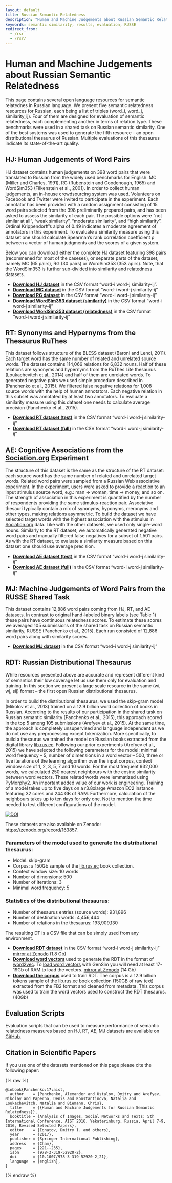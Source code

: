 ```yaml
---
layout: default
title: Russian Semantic Relatedness
description: "Human and Machine Judgements about Russian Semantic Relatedness."
keywords: semantic similarity, results, evaluation, RUSSE
redirect_from:
  - /rsr
  - /rsr/
---
```


# Human and Machine Judgements about Russian Semantic Relatedness

This page contains several open language resources for semantic relatednes in Russian language. We present five semantic relatedness resources for Russian, each being a list of triples (word_i, word_j, similarity_ij). Four of them are designed for evaluation of semantic relatedness, each complementing another in terms of relation type. These benchmarks were used in a shared task on Russian semantic similarity. One of the best systems was used to generate the fifth resource – an open distributional thesaurus of Russian. Multiple evaluations of this thesaurus indicate its state-of-the-art quality.

## HJ: Human Judgements of Word Pairs

HJ dataset contains human judgements on 398 word pairs that were translated to Russian from the widely used benchmarks for English: MC (Miller and Charles, 1991), RG (Rubenstein and Goodenough, 1965) and WordSim353 (Filkenstein et al., 2001). In order to collect human judgements, an in-house crowdsourcing system was used. Volunteers on Facebook and Twitter were invited to participate in the experiment. Each annotator has been provided with a random assignment consisting of 15 word pairs selected from the 398 preliminarily prepared pairs, and has been asked to assess the similarity of each pair. The possible options were “not similar at all”, “weak similarity”, “moderate similarity”, and “high similarity”. Ordinal Krippendorff’s alpha of 0.49 indicates a moderate agreement of annotators in this experiment. To evaluate a similarity measure using this dataset one should calculate Spearman’s rank correlation coefficient ρ between a vector of human judgments and the scores of a given system.

Below you can download either the complete HJ dataset featuring 398 pairs (recommened for most of the caseses), or separate parts of the dataset, namely MC (65 pairs), RG (30 pairs) or WordSim353 (353 apirs). Note, that the WordSim353 is further sub-divided into similarity and relatedness datasets.

* [**Download HJ dataset**](https://github.com/nlpub/russe-evaluation/blob/master/russe/evaluation/hj.csv) in the CSV format “word-i word-j similarity-ij”.
* [**Download MC dataset**](https://github.com/nlpub/russe-evaluation/blob/master/russe/evaluation/hj-mc.csv) in the CSV format “word-i word-j similarity-ij”
* [**Download RG dataset**](https://github.com/nlpub/russe-evaluation/blob/master/russe/evaluation/hj-rg.csv) in the CSV format “word-i word-j similarity-ij”
* [**Download WordSim353 dataset (similarity)**](https://github.com/nlpub/russe-evaluation/blob/master/russe/evaluation/hj-wordsim353-similarity.csv) in the CSV format “word-i word-j similarity-ij”
* [**Download WordSim353 dataset (relatedness)**](https://github.com/nlpub/russe-evaluation/blob/master/russe/evaluation/hj-wordsim353-relatedness.csv) in the CSV format “word-i word-j similarity-ij”

## RT: Synonyms and Hypernyms from the Thesaurus RuThes

This dataset follows structure of the BLESS dataset (Baroni and Lenci, 2011). Each target word has the same number of related and unrelated source words. The dataset contains 114,066 relations for 6,832 nouns. Half of these relations are synonyms and hypernyms from the RuThes Lite thesaurus (Loukachevitch et al., 2014) and half of them are unrelated words. To generated negative pairs we used simple procedure described in (Panchenko et al., 2015). We filtered false negative relations for 1,008 source words with the help of human annotators. Each negative relation in this subset was annotated by at least two annotators. To evaluate a similarity measure using this dataset one needs to calculate average precision (Panchenko et al., 2015).

* [**Download RT dataset (test)**](https://github.com/nlpub/russe-evaluation/blob/master/russe/evaluation/rt-test.csv) in the CSV format “word-i word-j similarity-ij”
* [**Download RT dataset (full)**](https://raw.githubusercontent.com/nlpub/russe-evaluation/master/russe/evaluation/rt.csv) in the CSV format “word-i word-j similarity-ij”

## AE: Cognitive Associations from the [Sociation.org](http://Sociation.org) Experiment

The structure of this dataset is the same as the structure of the RT dataset: each source word has the same number of related and unrelated target words. Related word pairs were sampled from a Russian Web associative experiment. In the experiment, users were asked to provide a reaction to an input stimulus source word, e.g.: man → woman, time → money, and so on. The strength of association in this experiment is quantified by the number of respondents providing the same stimulus-reaction pair. Associative thesauri typically contain a mix of synonyms, hyponyms, meronyms and other types, making relations asymmetric. To build the dataset we have selected target words with the highest association with the stimulus in [Sociation.org](http://Sociation.org) data. Like with the other datasets, we used only single-word nouns. Similarly to the RT dataset, we automatically generated negative word pairs and manually filtered false negatives for a subset of 1,501 pairs. As with the RT dataset, to evaluate a similarity measure based on this dataset one should use average precision.

* [**Download AE dataset (test)**](https://github.com/nlpub/russe-evaluation/blob/master/russe/evaluation/ae2-test.csv) in the CSV format “word-i word-j similarity-ij”
* [**Download AE dataset (full)**](https://raw.githubusercontent.com/nlpub/russe-evaluation/master/russe/evaluation/ae2.csv) in the CSV format “word-i word-j similarity-ij”

## MJ: Machine Judgements of Word Pairs from the RUSSE Shared Task

This dataset contains 12,886 word pairs coming from HJ, RT, and AE datasets. In contrast to original hand-labeled binary labels (see Table 1) these pairs have continuous relatedness scores. To estimate these scores we averaged 105 submissions of the shared task on Russian semantic similarity, RUSSE (Panchenko et al., 2015). Each run consisted of 12,886 word pairs along with similarity scores.

* [**Download MJ dataset**](https://github.com/nlpub/russe-evaluation/blob/master/russe/evaluation/mj.csv) in the CSV format “word-i word-j similarity-ij”

## RDT: Russian Distributional Thesaurus

While resources presented above are accurate and represent different kind of semantics their low coverage let us use them only for evaluation and training. In this section we present a large scale resource in the same (wi, wj, sij) format – the first open Russian distributional thesaurus.

In order to build the distributional thesaurus, we used the skip-gram model (Mikolov et al., 2013) trained on a 12.9 billion word collection of books in Russian. According to the results of our participation in the shared task on Russian semantic similarity (Panchenko et al., 2015), this approach scored in the top 5 among 105 submissions (Arefyev et al., 2015). At the same time, the approach is completely unsupervised and language independent as we do not use any preprocessing except tokenization. More specifically, to build a thesaurus we trained the model on Russian books extracted from the digital library [lib.rus.ec](http://lib.rus.ec). Following our prior experiments (Arefyev et al., 2015) we have selected the following parameters for the model: minimal word frequency – 5, number of dimensions in a word vector – 500, three or five iterations of the learning algorithm over the input corpus, context window size of 1, 2, 3, 5, 7 and 10 words. For the most frequent 932,000 words, we calculated 250 nearest neighbours with the cosine similarity between word vectors. These related words were lemmatized using PyMorphy2\. An important added value of our work is engineering. Training of a model takes up to five days on a r3.8xlarge Amazon EC2 instance featuring 32 cores and 244 GB of RAM. Furthermore, calculation of the neighbours takes up to ten days for only one. Not to mention the time needed to test different configurations of the model.

[![DOI](https://zenodo.org/badge/DOI/10.5281/zenodo.163857.svg)](https://doi.org/10.5281/zenodo.163857)

These datasets are also available on Zenodo: <https://zenodo.org/record/163857>.

### Parameters of the model used to generate the distributional thesaurus:
* Model: skip-gram
* Corpus: a 150Gb sample of the [lib.rus.ec](http://lib.rus.ec) book collection.
* Context window size: 10 words
* Number of dimensions: 500
* Number of iterations: 3
* Minimal word frequency: 5

<h3>Statistics of the distributional thesaurus:</h3>

* Number of thesaurus entries (source words): 931,896
* Number of destination words: 4,456,444
* Number of relations in the thesaurus: 193,909,130


The resulting DT is a CSV file that can be simply used from any environment.

* [**Download RDT dataset**](http://panchenko.me/data/russe/all.norm-sz500-w10-cb0-it3-min5.w2v.vocab_1100000_similar250.gz) in the CSV format “word-i word-j similarity-ij” [mirror at Zenodo](https://zenodo.org/record/163857/files/all.norm-sz500-w10-cb0-it3-min5.w2v.vocab_1100000_similar250.gz) (1.8 Gb)
* [**Download word vectors**](http://panchenko.me/data/dsl-backup/w2v-ru/all.norm-sz500-w10-cb0-it3-min5.w2v) used to generate the RDT in the format of [word2vec](https://code.google.com/p/word2vec/). To [load word vectors](https://github.com/nlpub/russe-evaluation/tree/master/russe/measures/word2vec) with GenSim  you will need at least 17-19Gb of RAM to load the vectors. [mirror at Zenodo](https://zenodo.org/record/400631#.WOJdXRKGPdQ) (14 Gb)
* [**Download the corpus**](http://panchenko.me/data/russe/librusec_fb2.plain.gz) used to train RDT. The corpus is a 12.9 billion  tokens sample of the lib.rus.ec book collection (150GB of raw text) extracted from the FB2 format and cleaned from metadata. This corpus was used to train the word vectors used to construct the RDT thesaurus. (40Gb)

## Evaluation Scripts

Evaluation scripts that can be used to measure performance of semantic relatedness measures based on HJ, RT, AE, MJ datasets are available on [GitHub](https://github.com/nlpub/russe-evaluation/tree/master/russe/evaluation).

## Citation in Scientific Papers

If you use one of the datasets mentioned on this page please cite the following paper:

{% raw %}
```
@inbook{Panchenko:17:aist,
  author    = {Panchenko, Alexander and Ustalov, Dmitry and Arefyev, Nikolay and Paperno, Denis and Konstantinova, Natalia and Loukachevitch, Natalia and Biemann, Chris},
  title     = {{Human and Machine Judgements for Russian Semantic Relatedness}},
  booktitle = {Analysis of Images, Social Networks and Texts: 5th International Conference, AIST 2016, Yekaterinburg, Russia, April 7-9, 2016, Revised Selected Papers},
  editor    = {Ignatov, Dmitry I. and others},
  year      = {2017},
  publisher = {Springer International Publishing},
  address   = {Cham},
  pages     = {221--235},
  isbn      = {978-3-319-52920-2},
  doi       = {10.1007/978-3-319-52920-2_21},
  language  = {english},
}
```
{% endraw %}
